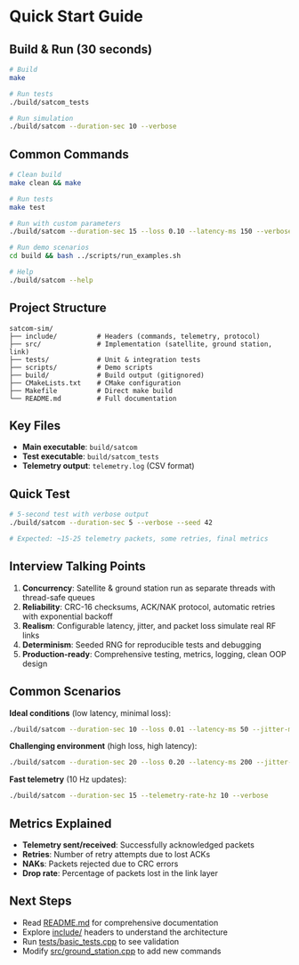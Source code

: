 # Quick Start Guide

## Build & Run (30 seconds)

```bash
# Build
make

# Run tests
./build/satcom_tests

# Run simulation
./build/satcom --duration-sec 10 --verbose
```

## Common Commands

```bash
# Clean build
make clean && make

# Run tests
make test

# Run with custom parameters
./build/satcom --duration-sec 15 --loss 0.10 --latency-ms 150 --verbose

# Run demo scenarios
cd build && bash ../scripts/run_examples.sh

# Help
./build/satcom --help
```

## Project Structure

```
satcom-sim/
├── include/          # Headers (commands, telemetry, protocol)
├── src/              # Implementation (satellite, ground station, link)
├── tests/            # Unit & integration tests
├── scripts/          # Demo scripts
├── build/            # Build output (gitignored)
├── CMakeLists.txt    # CMake configuration
├── Makefile          # Direct make build
└── README.md         # Full documentation
```

## Key Files

- **Main executable**: `build/satcom`
- **Test executable**: `build/satcom_tests`
- **Telemetry output**: `telemetry.log` (CSV format)

## Quick Test

```bash
# 5-second test with verbose output
./build/satcom --duration-sec 5 --verbose --seed 42

# Expected: ~15-25 telemetry packets, some retries, final metrics
```

## Interview Talking Points

1. **Concurrency**: Satellite & ground station run as separate threads with thread-safe queues
2. **Reliability**: CRC-16 checksums, ACK/NAK protocol, automatic retries with exponential backoff
3. **Realism**: Configurable latency, jitter, and packet loss simulate real RF links
4. **Determinism**: Seeded RNG for reproducible tests and debugging
5. **Production-ready**: Comprehensive testing, metrics, logging, clean OOP design

## Common Scenarios

**Ideal conditions** (low latency, minimal loss):
```bash
./build/satcom --duration-sec 10 --loss 0.01 --latency-ms 50 --jitter-ms 10
```

**Challenging environment** (high loss, high latency):
```bash
./build/satcom --duration-sec 20 --loss 0.20 --latency-ms 200 --jitter-ms 80 --max-retries 5
```

**Fast telemetry** (10 Hz updates):
```bash
./build/satcom --duration-sec 15 --telemetry-rate-hz 10 --verbose
```

## Metrics Explained

- **Telemetry sent/received**: Successfully acknowledged packets
- **Retries**: Number of retry attempts due to lost ACKs
- **NAKs**: Packets rejected due to CRC errors
- **Drop rate**: Percentage of packets lost in the link layer

## Next Steps

- Read [README.md](README.md) for comprehensive documentation
- Explore [include/](include/) headers to understand the architecture
- Run [tests/basic_tests.cpp](tests/basic_tests.cpp) to see validation
- Modify [src/ground_station.cpp](src/ground_station.cpp) to add new commands
